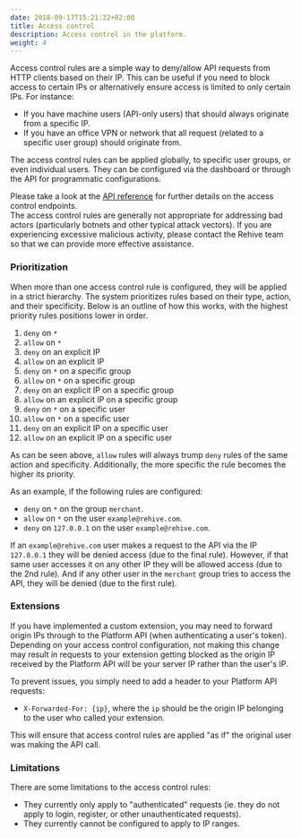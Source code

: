 ```yaml
---
date: 2018-09-17T15:21:22+02:00
title: Access control
description: Access control in the platform.
weight: 4
---
```


Access control rules are a simple way to deny/allow API requests from HTTP clients based on their IP. This can be useful if you need to block access to certain IPs or alternatively ensure access is limited to only certain IPs. For instance:

- If you have machine users (API-only users) that should always originate from a specific IP.
- If you have an office VPN or network that all request (related to a specific user group) should originate from.

The access control rules can be applied globally, to specific user groups, or even individual users. They can be configured via the dashboard or through the API for programmatic configurations.

<aside class="notice">
	Please take a look at the <a href="https://api.rehive.com/?api=rehive-platform-admin-api#tag/access-control-rules" target="_blank">API reference</a> for further details on the access control endpoints.
</aside>

<aside class="notice">
	The access control rules are generally not appropriate for addressing bad actors (particularly botnets and other typical attack vectors). If you are experiencing excessive malicious activity, please contact the Rehive team so that we can provide more effective assistance.
</aside>

### Prioritization

When more than one access control rule is configured, they will be applied in a strict hierarchy. The system prioritizes rules based on their type, action, and their specificity. Below is an outline of how this works, with the highest priority rules positions lower in order.

1. `deny` on `*`
2. `allow` on `*`
3. `deny` on an explicit IP
4. `allow` on an explicit IP
5. `deny` on `*` on a specific group
6. `allow` on `*` on a specific group
7. `deny` on an explicit IP on a specific group
8. `allow` on an explicit IP on a specific group
9. `deny` on `*` on a specific user
10. `allow` on `*` on a specific user
11. `deny` on an explicit IP on a specific user
12. `allow` on an explicit IP on a specific user

As can be seen above, `allow` rules will always trump `deny` rules of the same action and specificity. Additionally, the more specific the rule becomes the higher its priority.

As an example, if the following rules are configured:

- `deny` on `*` on the group `merchant`.
- `allow` on `*` on the user `example@rehive.com`.
- `deny` on `127.0.0.1` on the user `example@rehive.com`.

If an `example@rehive.com` user makes a request to the API via the IP `127.0.0.1` they will be denied access (due to the final rule). However, if that same user accesses it on any other IP they will be allowed access (due to the 2nd rule). And if any other user in the `merchant` group tries to access the API, they will be denied (due to the first rule).

### Extensions

If you have implemented a custom extension, you may need to forward origin IPs through to the Platform API (when authenticating a user's token). Depending on your access control configuration, not making this change may result in requests to your extension getting blocked as the origin IP received by the Platform API will be your server IP rather than the user's IP.

To prevent issues, you simply need to add a header to your Platform API requests:

- `X-Forwarded-For: {ip}`, where the `ip` should be the origin IP belonging to the user who called your extension.

This will ensure that access control rules are applied "as if" the original user was making the API call.

### Limitations

There are some limitations to the access control rules:

- They currently only apply to "authenticated" requests (ie. they do not apply to login, register, or other unauthenticated requests).
- They currently cannot be configured to apply to IP ranges.
